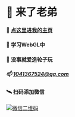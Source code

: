# 👋 来了老弟
#### 👀 [点这里进我的主页](https://xiangwenke.love)
#### 🌱 学习WebGL中
#### 💞️ 没事就爱造轮子玩
##### 📫 1041367524@qq.com
#### 🛰️ 扫码添加微信
[![微信二维码](https://github.com/x-wink/x-wink/assets/133745023/622317bb-002d-4e00-944f-3eacc2910576)](https://github.com/x-wink/x-wink/assets/133745023/f4c6895d-865e-4df6-afa2-4d38e73cee1e)

<!---
x-wink/x-wink is a ✨ special ✨ repository because its `README.md` (this file) appears on your GitHub profile.
You can click the Preview link to take a look at your changes.
--->
